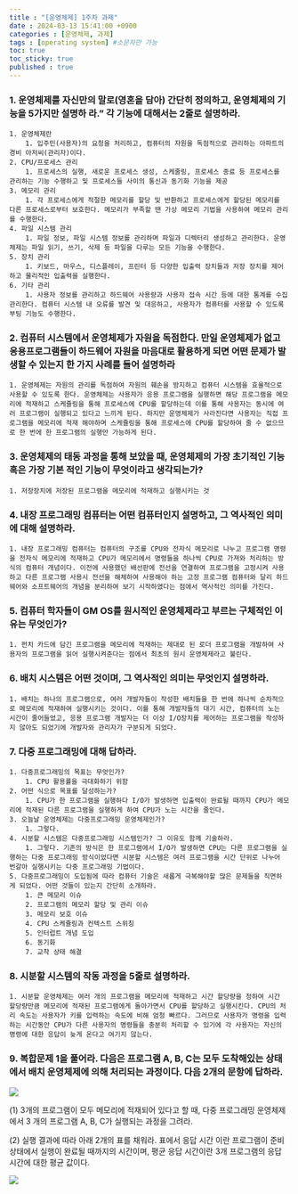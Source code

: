 ```yaml
---
title : "[운영체제] 1주차 과제"
date : 2024-03-13 15:41:00 +0900
categories : [운영체제, 과제]
tags : [operating system] #소문자만 가능
toc: true
toc_sticky: true
published : true
---
```


### 1. 운영체제를 자신만의 말로(영혼을 담아) 간단히 정의하고, 운영체제의 기능을 5가지만 설명하 라.” 각 기능에 대해서는 2줄로 설명하라.
    1. 운영체제란
        1. 입주민(사용자)의 요청을 처리하고, 컴퓨터의 자원을 독점적으로 관리하는 아파트의 경비 아저씨(관리자)이다.
    2. CPU/프로세스 관리
        1. 프로세스의 실행, 새로운 프로세스 생성, 스케줄링, 프로세스 종료 등 프로세스를 관리하는 기능 수행하고 및 프로세스들 사이의 통신과 동기화 기능을 제공
    3. 메모리 관리
        1. 각 프로세스에게 적절한 메모리를 할당 및 반환하고 프로세스에게 할당된 메모리를 다른 프로세스로부터 보호한다. 메모리가 부족할 땐 가상 메모리 기법을 사용하여 메모리 관리를 수행한다.
    4. 파일 시스템 관리
        1. 파일 정보, 파일 시스템 정보를 관리하며 파일과 디렉터리 생성하고 관리한다. 운영체제는 파일 읽기, 쓰기, 삭제 등 파일을 다루는 모든 기능을 수행한다.
    5. 장치 관리
        1. 키보드, 마우스, 디스플레이, 프린터 등 다양한 입출력 장치들과 저장 장치를 제어하고 물리적인 입출력을 실행한다.
    6. 기타 관리
        1. 사용자 정보를 관리하고 하드웨어 사용량과 사용자 접속 시간 등에 대한 통계를 수집 관리한다. 컴퓨터 시스템 내 오류를 발견 및 대응하고, 사용자가 컴퓨터를 사용할 수 있도록 부팅 기능도 수행한다.

### 2. 컴퓨터 시스템에서 운영체제가 자원을 독점한다. 만일 운영체제가 없고 응용프로그램들이 하드웨어 자원을 마음대로 활용하게 되면 어떤 문제가 발생할 수 있는지 한 가지 사례를 들어 설명하라

    1. 운영체제는 자원의 관리를 독점하여 자원의 훼손을 방지하고 컴퓨터 시스템을 효율적으로 사용할 수 있도록 한다. 운영체제는 사용자가 응용 프로그램을 실행하면 해당 프로그램을 메모리에 적재하고 스케쥴링을 통해 프로세스에 CPU를 할당하는데 이를 통해 사용자는 동시에 여러 프로그램이 실행되고 있다고 느끼게 된다. 하지만 운영체제가 사라진다면 사용자는 직접 프로그램을 메모리에 적재 해야하며 스케쥴링을 통해 프로세스에 CPU를 할당하여 줄 수 없으므로 한 번에 한 프로그램의 실행만 가능하게 된다.

### 3. 운영체제의 태동 과정을 통해 보았을 때, 운영체제의 가장 초기적인 기능 혹은 가장 기본 적인 기능이 무엇이라고 생각되는가?

    1. 저장장치에 저장된 프로그램을 메모리에 적재하고 실행시키는 것

### 4. 내장 프로그래밍 컴퓨터는 어떤 컴퓨터인지 설명하고, 그 역사적인 의미에 대해 설명하라.

    1. 내장 프로그래밍 컴퓨터는 컴퓨터의 구조를 CPU와 전자식 메모리로 나누고 프로그램 명령을 전자식 메모리에 적재하고 CPU가 메모리에서 명령들을 하나씩 CPU로 가져와 처리하는 방식의 컴퓨터 개념이다. 이전에 사용했던 배선판에 전선을 연결하여 프로그램을 고정시켜 사용하고 다른 프로그램 사용시 전선을 해체하여 사용해야 하는 고정 프로그램 컴퓨터와 달리 하드웨어와 소프트웨어의 개념을 분리하여 보기 시작하였다는 점에서 역사적인 의미를 가진다.

### 5. 컴퓨터 학자들이 GM OS를 원시적인 운영체제라고 부르는 구체적인 이유는 무엇인가?

    1. 펀치 카드에 담긴 프로그램을 메모리에 적재하는 제대로 된 로더 프로그램을 개발하여 사용자의 프로그램을 읽어 실행시켜준다는 점에서 최초의 원시 운영체제라고 불린다.

### 6. 배치 시스템은 어떤 것이며, 그 역사적인 의미는 무엇인지 설명하라.

    1. 배치는 하나의 프로그램으로, 여러 개발자들이 작성한 배치들을 한 번에 하나씩 순차적으로 메모리에 적재하여 실행시키는 것이다. 이를 통해 개발자들의 대기 시간, 컴퓨터의 노는 시간이 줄어들었고, 응용 프로그램 개발자는 더 이상 I/O장치를 제어하는 프로그램을 작성하지 않아도 되었기에 개발자와 관리자가 구분되게 되었다.

### 7. 다중 프로그래밍에 대해 답하라.

    1. 다중프로그래밍의 목표는 무엇인가?
        1. CPU 활용률을 극대화하기 위함
    2. 어떤 식으로 목표를 달성하는가?
        1. CPU가 한 프로그램을 실행하다 I/O가 발생하면 입출력이 완료될 때까지 CPU가 메모리에 적재된 다른 프로그램을 실행하게 하여 CPU가 노는 시간을 줄인다.
    3. 오늘날 운영체제는 다중프로그래밍 운영체제인가?
        1. 그렇다.
    4. 시분할 시스템은 다중프로그래밍 시스템인가? 그 이유도 함께 기술하라.
        1. 그렇다. 기존의 방식은 한 프로그램에서 I/O가 발생하면 CPU는 다른 프로그램을 실행하는 다중 프로그래밍 방식이었다면 시분할 시스템은 여러 프로그램을 시간 단위로 나누어 번갈아 실행시키는 다중 프로그래밍 기법이다.
    5. 다중프로그래밍이 도입됨에 따라 컴퓨터 기술은 새롭게 극복해야할 많은 문제들을 직면하 게 되었다. 어떤 것들이 있는지 간단히 소개하라.
        1. 큰 메모리 이슈
        2. 프로그램의 메모리 할당 및 관리 이슈
        3. 메모리 보호 이슈
        4. CPU 스케쥴링과 컨텍스트 스위칭
        5. 인터럽트 개념 도입
        6. 동기화
        7. 교착 상태 해결

### 8. 시분할 시스템의 작동 과정을 5줄로 설명하라.

    1. 시분할 운영체제는 여러 개의 프로그램을 메모리에 적재하고 시간 할당량을 정하여 시간 할당량만큼 메모리에 적재된 프로그램에게 돌아가면서 CPU를 할당하고 실행시킨다. CPU의 처리 속도는 사용자가 키를 입력하는 속도에 비해 엄청 빠르다. 그러므로 사용자가 명령을 입력하는 시간동안 CPU가 다른 사용자의 명령들을 충분히 처리할 수 있기에 각 사용자는 자신의 명령에 대한 응답이 늦게 온다고 여기지 않는다.

### 9. 복합문제 1을 풀어라. 다음은 프로그램 A, B, C는 모두 도착해있는 상태에서 배치 운영체제에 의해 처리되는 과정이다. 다음 2개의 문항에 답하라.

![](https://velog.velcdn.com/images/velog_keem/post/0375626d-83a2-4a8f-91f3-676fa6e0a6ce/image.JPG)
    
(1) 3개의 프로그램이 모두 메모리에 적재되어 있다고 할 때, 다중 프로그래밍 운영체제에서 3 개의 프로그램 A, B, C가 실행되는 과정을 그려라.
    
(2) 실행 결과에 따라 아래 2개의 표를 채워라. 표에서 응답 시간 이란 프로그램이 준비 상태에서 실행이 완료될 때까지의 시간이며, 평균 응답 시간이란 3개 프로그램의 응답 시간에 대한 평균 값이다.
    
![](https://velog.velcdn.com/images/velog_keem/post/c90b0dc5-2fa4-40a2-9774-e87c2da61443/image.JPG)
